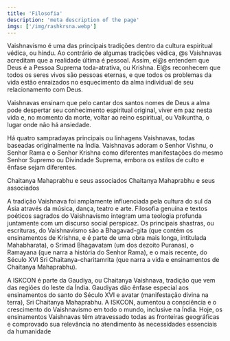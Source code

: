 ```yaml
---
title: 'Filosofia'
description: 'meta description of the page'
imgs: ['/img/rashkrsna.webp']
---
```

Vaishnavismo é uma das principais tradições dentro da cultura espiritual védica, ou hindu. Ao contrário de algumas tradições védica, @s Vaishnavas acreditam que a realidade última é pessoal. Assim, el@s entendem que Deus é a Pessoa Suprema toda-atrativa, ou Krishna. El@s reconhecem que todos os seres vivos são pessoas eternas, e que todos os problemas da vida estão enraizados no esquecimento da alma individual de seu relacionamento com Deus.

Vaishnavas ensinam que pelo cantar dos santos nomes de Deus a alma pode despertar seu conhecimento espiritual original, viver em paz nesta vida e, no momento da morte, voltar ao reino espiritual, ou Vaikuntha, o lugar onde não há ansiedade.

Há quatro sampradayas principais ou linhagens Vaishnavas, todas baseadas originalmente na Índia. Vaishnavas adoram o Senhor Vishnu, o Senhor Rama e o Senhor Krishna como diferentes manifestações do mesmo Senhor Supremo ou Divindade Suprema, embora os estilos de culto e ênfase sejam diferentes.

Chaitanya Mahaprabhu e seus associados
Chaitanya Mahaprabhu e seus associados

A tradição Vaishnava foi amplamente influenciada pela cultura do sul da Ásia através da música, dança, teatro e arte. Filosofia genuína e textos poéticos sagrados do Vaishnavismo integram uma teologia profunda juntamente com um discurso social perspicaz. Os principais shastras, ou escrituras, do Vaishnavismo são a Bhagavad-gita (que contém os ensinamentos de Krishna, e é parte de uma obra mais longa, intitulada Mahabharata), o Srimad Bhagavatam (um dos dezoito Puranas), o Ramayana (que narra a história do Senhor Rama), e o mais recente, do Século XVI Sri Chaitanya-charitamrita (que narra a vida e ensinamentos de Chaitanya Mahaprabhu).

A ISKCON é parte da Gaudiya, ou Chaitanya Vaishnava, tradição que vem das regiões do leste da Índia. Gaudiyas dão ênfase especial aos ensinamentos do santo do Século XVI e avatar (manifestação divina na terra), Sri Chaitanya Mahaprabhu. A ISKCON, aumentou a consciência e o crescimento do Vaishnavismo em todo o mundo, inclusive na Índia. Hoje, os ensinamentos Vaishnavas têm atravessado todas as fronteiras geográficas e comprovado sua relevância no atendimento às necessidades essenciais da humanidade